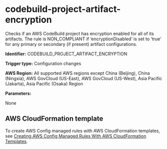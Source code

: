 # codebuild\-project\-artifact\-encryption<a name="codebuild-project-artifact-encryption"></a>

Checks if an AWS CodeBuild project has encryption enabled for all of its artifacts\. The rule is NON\_COMPLIANT if ‘encryptionDisabled’ is set to ‘true’ for any primary or secondary \(if present\) artifact configurations\. 

**Identifier:** CODEBUILD\_PROJECT\_ARTIFACT\_ENCRYPTION

**Trigger type:** Configuration changes

**AWS Region:** All supported AWS regions except China \(Beijing\), China \(Ningxia\), AWS GovCloud \(US\-East\), AWS GovCloud \(US\-West\), Asia Pacific \(Jakarta\), Asia Pacific \(Osaka\) Region

**Parameters:**

None  

## AWS CloudFormation template<a name="w79aac11c32c17b7d115c15"></a>

To create AWS Config managed rules with AWS CloudFormation templates, see [Creating AWS Config Managed Rules With AWS CloudFormation Templates](aws-config-managed-rules-cloudformation-templates.md)\.